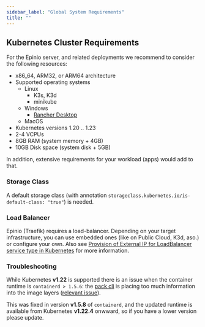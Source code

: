 ```yaml
---
sidebar_label: "Global System Requirements"
title: ""
---
```


## Kubernetes Cluster Requirements

For the Epinio server, and related deployments we recommend to consider the following resources:

- x86_64, ARM32, or ARM64 architecture
- Supported operating systems
  - Linux
    - K3s, K3d
    - minikube
  - Windows
    - [Rancher Desktop](../../howtos/install_epinio_on_rancher_desktop.md)
  - MacOS
- Kubernetes versions 1.20 .. 1.23
- 2-4 VCPUs
- 8GB RAM (system memory + 4GB)
- 10GB Disk space (system disk + 5GB)

In addition, extensive requirements for your workload (apps) would add to that.

### Storage Class

A default storage class (with annotation `storageclass.kubernetes.io/is-default-class: "true"`) is needed.

### Load Balancer

Epinio (Traefik) requires a load-balancer. Depending on your target infrastructure, you can use embedded ones (like on Public Cloud, K3d, aso.) or configure your own.
Also see [Provision of External IP for LoadBalancer service type in Kubernetes](../../howtos/provision_external_ip_for_local_kubernetes.md) for more information.

### Troubleshooting

While Kubernetes **v1.22** is supported there is an issue when the container runtime is `containerd > 1.5.6`: the [pack cli](https://github.com/buildpacks/pack) is placing too much information into the
image layers ([relevant issue](https://github.com/paketo-buildpacks/full-builder/issues/415)).

This was fixed in version **v1.5.8** of `containerd`, and the updated runtime is available from Kubernetes **v1.22.4** onwward, so if you have a lower version please update.
